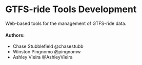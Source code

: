 # GTFS-ride Tools Development
Web-based tools for the management of GTFS-ride data.

#### Authors:
- Chase Stubblefield @chasestubb
- Winston Pingnomo @pingnomw
- Ashley Vieira @AshleyVieira

